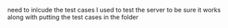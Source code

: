 need to inlcude the test cases I used to test the server to be sure it works along with putting the test cases in the folder
<!-- 
git commit -m ""
git add *

git push

 -->